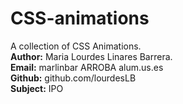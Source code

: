 # CSS-animations
A collection of CSS Animations.  
**Author:** Maria Lourdes Linares Barrera.  
**Email:** marlinbar ARROBA alum.us.es  
**Github:** github.com/lourdesLB  
**Subject:** IPO
